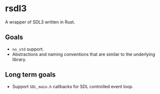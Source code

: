 # rsdl3

A wrapper of SDL3 written in Rust.

## Goals

- `no_std` support.
- Abstractions and naming conventions that are similar to the underlying library.

## Long term goals

- Support `SDL_main.h` callbacks for SDL controlled event loop.
